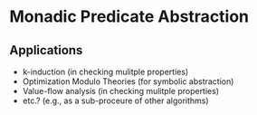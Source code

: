 # Monadic Predicate Abstraction

## Applications

- k-induction (in checking mulitple properties)
- Optimization Modulo Theories (for symbolic abstraction)
- Value-flow analysis (in checking mulitple properties)
- etc.? (e.g., as a sub-proceure of other algorithms)